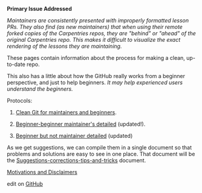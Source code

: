 ---
---

**Primary Issue Addressed**

*Maintainers are consistently presented with improperly formatted lesson PRs.
They also find (as new maintainers) that when using their remote forked copies of the
Carpentries repos, they are "behind" or "ahead" of the original Carpentries repo.
This makes it difficult to visualize the exact rendering of the lessons they
are maintaining.*

These pages contain information about the process for making a clean, up-to-date repo.

This also has a little about how the GitHub really works from a beginner perspective, 
and just to help beginners. *It may help experienced users understand the beginners.*

Protocols: 
1. [Clean Git for maintainers and beginners](./Maintaining-for-beginners-narrative1.md).

2. [Beginner-beginner maintainer's detailed](./One-detailed-protocol-for-beginner-maintainers.md) (updated!).

3. [Beginner but not maintainer detailed](./One-detailed-protocol-for-beginners.md) (updated)

As we get suggestions, we can compile them in a single document so that problems and solutions are easy to see in one place. That document will be the [Suggestions-corrections-tips-and-tricks](./Suggestions-corrections-tips-and-tricks.md) document.

[Motivations and Disclaimers](./motivations_and_disclaimers.md)

edit on [GitHub](https://github.com/hoytpr/git_beginner/)
